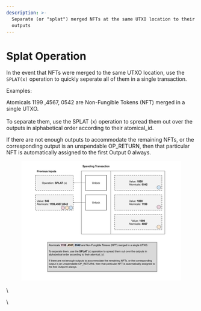 ```yaml
---
description: >-
  Separate (or "splat") merged NFTs at the same UTXO location to their own
  outputs
---
```


# Splat Operation

In the event that NFTs were merged to the same UTXO location, use the `SPLAT(x)` operation to quickly seperate all of them in a single transaction.&#x20;

Examples:

Atomicals 1199 ,4567, 0542 are Non-Fungible Tokens (NFT) merged in a single UTXO.\
\
To separate them, use the SPLAT (x) operation to spread them out over the outputs in alphabetical order according to their atomical\_id.

If there are not enough outputs to accommodate the remaining NFTs, or the corresponding output is an unspendable OP\_RETURN, then that particular NFT is automatically assigned to the first Output 0 always.



<figure><img src="../.gitbook/assets/Transfers of Fungible Tokens (ARC20) (14) (1).jpg" alt=""><figcaption></figcaption></figure>

\


\
